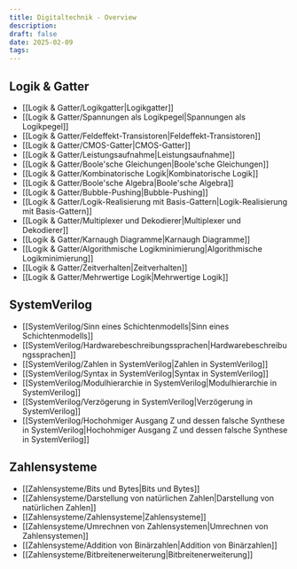 ```yaml
---
title: Digitaltechnik - Overview
description:
draft: false
date: 2025-02-09
tags:
---
```

## Logik & Gatter
- [[Logik & Gatter/Logikgatter|Logikgatter]]
- [[Logik & Gatter/Spannungen als Logikpegel|Spannungen als Logikpegel]]
- [[Logik & Gatter/Feldeffekt-Transistoren|Feldeffekt-Transistoren]]
- [[Logik & Gatter/CMOS-Gatter|CMOS-Gatter]]
- [[Logik & Gatter/Leistungsaufnahme|Leistungsaufnahme]]
- [[Logik & Gatter/Boole'sche Gleichungen|Boole'sche Gleichungen]]
- [[Logik & Gatter/Kombinatorische Logik|Kombinatorische Logik]]
- [[Logik & Gatter/Boole'sche Algebra|Boole'sche Algebra]]
- [[Logik & Gatter/Bubble-Pushing|Bubble-Pushing]]
- [[Logik & Gatter/Logik-Realisierung mit Basis-Gattern|Logik-Realisierung mit Basis-Gattern]]
- [[Logik & Gatter/Multiplexer und Dekodierer|Multiplexer und Dekodierer]]
- [[Logik & Gatter/Karnaugh Diagramme|Karnaugh Diagramme]]
- [[Logik & Gatter/Algorithmische Logikminimierung|Algorithmische Logikminimierung]]
- [[Logik & Gatter/Zeitverhalten|Zeitverhalten]]
- [[Logik & Gatter/Mehrwertige Logik|Mehrwertige Logik]]

## SystemVerilog
- [[SystemVerilog/Sinn eines Schichtenmodells|Sinn eines Schichtenmodells]]
- [[SystemVerilog/Hardwarebeschreibungssprachen|Hardwarebeschreibungssprachen]]
- [[SystemVerilog/Zahlen in SystemVerilog|Zahlen in SystemVerilog]]
- [[SystemVerilog/Syntax in SystemVerilog|Syntax in SystemVerilog]]
- [[SystemVerilog/Modulhierarchie in SystemVerilog|Modulhierarchie in SystemVerilog]]
- [[SystemVerilog/Verzögerung in SystemVerilog|Verzögerung in SystemVerilog]]
- [[SystemVerilog/Hochohmiger Ausgang Z und dessen falsche Synthese in SystemVerilog|Hochohmiger Ausgang Z und dessen falsche Synthese in SystemVerilog]]

## Zahlensysteme
- [[Zahlensysteme/Bits und Bytes|Bits und Bytes]]
- [[Zahlensysteme/Darstellung von natürlichen Zahlen|Darstellung von natürlichen Zahlen]]
- [[Zahlensysteme/Zahlensysteme|Zahlensysteme]]
- [[Zahlensysteme/Umrechnen von Zahlensystemen|Umrechnen von Zahlensystemen]]
- [[Zahlensysteme/Addition von Binärzahlen|Addition von Binärzahlen]]
- [[Zahlensysteme/Bitbreitenerweiterung|Bitbreitenerweiterung]]